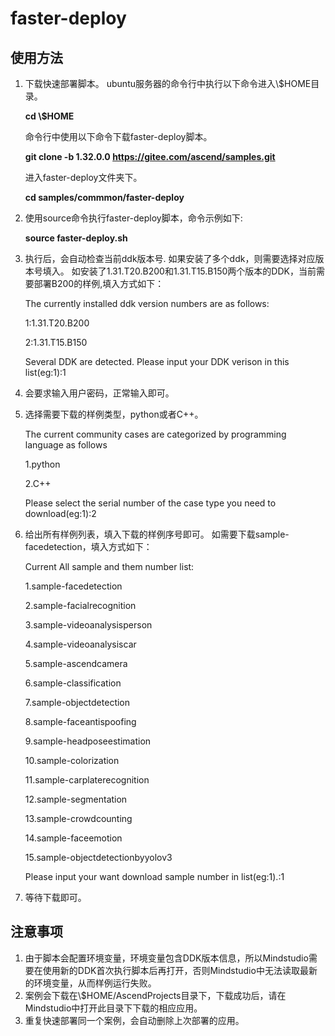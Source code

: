 # faster-deploy

## 使用方法
1. 下载快速部署脚本。
    ubuntu服务器的命令行中执行以下命令进入\\$HOME目录。

    **cd \\$HOME**

    命令行中使用以下命令下载faster-deploy脚本。

    **git clone -b 1.32.0.0 https://gitee.com/ascend/samples.git**
    
    进入faster-deploy文件夹下。

    **cd samples/commmon/faster-deploy**

2. 使用source命令执行faster-deploy脚本，命令示例如下:

    **source faster-deploy.sh**

3. 执行后，会自动检查当前ddk版本号.
如果安装了多个ddk，则需要选择对应版本号填入。
如安装了1.31.T20.B200和1.31.T15.B150两个版本的DDK，当前需要部署B200的样例,填入方式如下：

    The currently installed ddk version numbers are as follows:

    1:1.31.T20.B200

    2:1.31.T15.B150

    Several DDK are detected. Please input your DDK verison in this list(eg:1):1

4. 会要求输入用户密码，正常输入即可。

5. 选择需要下载的样例类型，python或者C++。

    The current community cases are categorized by programming language as follows

    1.python

    2.C++

    Please select the serial number of the case type you need to download(eg:1):2

6. 给出所有样例列表，填入下载的样例序号即可。
如需要下载sample-facedetection，填入方式如下：

    Current All sample and them number list:

    1.sample-facedetection

    2.sample-facialrecognition

    3.sample-videoanalysisperson

    4.sample-videoanalysiscar

    5.sample-ascendcamera

    6.sample-classification

    7.sample-objectdetection

    8.sample-faceantispoofing

    9.sample-headposeestimation

    10.sample-colorization

    11.sample-carplaterecognition

    12.sample-segmentation

    13.sample-crowdcounting

    14.sample-faceemotion

    15.sample-objectdetectionbyyolov3

    Please input your want download sample number in list(eg:1).:1

7. 等待下载即可。

## 注意事项
1. 由于脚本会配置环境变量，环境变量包含DDK版本信息，所以Mindstudio需要在使用新的DDK首次执行脚本后再打开，否则Mindstudio中无法读取最新的环境变量，从而样例运行失败。
2. 案例会下载在\\$HOME/AscendProjects目录下，下载成功后，请在Mindstudio中打开此目录下下载的相应应用。
3. 重复快速部署同一个案例，会自动删除上次部署的应用。